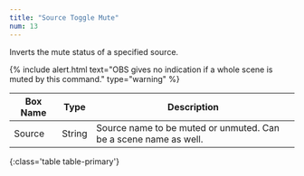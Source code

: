 ```yaml
---
title: "Source Toggle Mute"
num: 13
---
```


Inverts the mute status of a specified source. 

{% include alert.html text="OBS gives no indication if a whole scene is muted by this command." type="warning" %} 

| Box Name | Type | Description | 
|-------|--------|--------
| Source | String | Source name to be muted or unmuted. Can be a scene name as well. |
{:class='table table-primary'}









